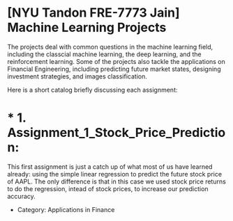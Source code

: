 # [NYU Tandon FRE-7773 Jain] Machine Learning Projects
The projects deal with common questions in the machine learning field, including the classcial machine learning, the deep learning, and the reinforcement learning. Some of the projects also tackle the applications on Financial Engineering, including predicting future market states, designing investment strategies, and images classification.

Here is a short catalog briefly discussing each assignment:

# * 1. Assignment_1_Stock_Price_Prediction: 
This first assignment is just a catch up of what most of us have learned already: using the simple linear regression to predict the future stock price of AAPL. The only difference is that in this case we used stock price returns to do the regression, intead of stock prices, to increase our prediction accuracy. 

* Category: Applications in Finance


